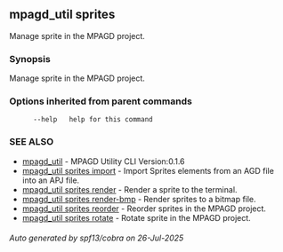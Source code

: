 ## mpagd_util sprites

Manage sprite in the MPAGD project.

### Synopsis

Manage sprite in the MPAGD project.

### Options inherited from parent commands

```
      --help   help for this command
```

### SEE ALSO

* [mpagd_util](mpagd_util.md)	 - MPAGD Utility CLI Version:0.1.6
* [mpagd_util sprites import](mpagd_util_sprites_import.md)	 - Import Sprites elements from an AGD file into an APJ file.
* [mpagd_util sprites render](mpagd_util_sprites_render.md)	 - Render a sprite to the terminal.
* [mpagd_util sprites render-bmp](mpagd_util_sprites_render-bmp.md)	 - Render sprites to a bitmap file.
* [mpagd_util sprites reorder](mpagd_util_sprites_reorder.md)	 - Reorder sprites in the MPAGD project.
* [mpagd_util sprites rotate](mpagd_util_sprites_rotate.md)	 - Rotate sprite in the MPAGD project.

###### Auto generated by spf13/cobra on 26-Jul-2025
